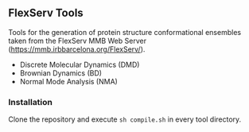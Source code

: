 ## FlexServ Tools

Tools for the generation of protein structure conformational ensembles taken from the FlexServ MMB Web Server (https://mmb.irbbarcelona.org/FlexServ/).

* Discrete Molecular Dynamics (DMD)
* Brownian Dynamics (BD)
* Normal Mode Analysis (NMA)

### Installation

Clone the repository and execute `sh compile.sh` in every tool directory. 